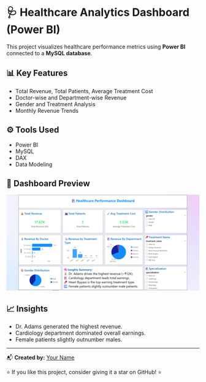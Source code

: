 # 🩺 Healthcare Analytics Dashboard (Power BI)

This project visualizes healthcare performance metrics using **Power BI** connected to a **MySQL database**.

## 📊 Key Features
- Total Revenue, Total Patients, Average Treatment Cost
- Doctor-wise and Department-wise Revenue
- Gender and Treatment Analysis
- Monthly Revenue Trends

## ⚙️ Tools Used
- Power BI
- MySQL
- DAX
- Data Modeling

## 📸 Dashboard Preview
![Dashboard Screenshot](https://github.com/ValiShaik03/Health_Analytics_Dashboard/blob/7ad2e48e34bdcb8597ec0c33980b3049341b408e/Dashboard_Image.png)

## 📈 Insights
- Dr. Adams generated the highest revenue.
- Cardiology department dominated overall earnings.
- Female patients slightly outnumber males.

---
📬 **Created by:** [Your Name](https://www.linkedin.com/in/mahaboobvalishaik/)

⭐ If you like this project, consider giving it a star on GitHub! ⭐

